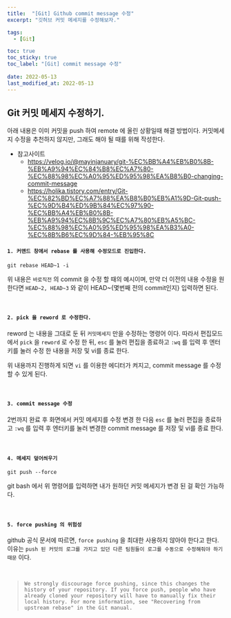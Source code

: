 ```yaml
---
title:  "[Git] Github commit message 수정"
excerpt: "깃허브 커밋 메세지를 수정해보자."

tags:
  - [Git]

toc: true
toc_sticky: true
toc_label: "[Git] commit message 수정"
 
date: 2022-05-13
last_modified_at: 2022-05-13
---
```


## Git 커밋 메세지 수정하기.

아래 내용은 이미 커밋을 push 하여 remote 에 올린 상황일때 해결 방법이다.
커밋메세지 수정을 추천하지 않지만, 그래도 해야 될 때를 위해 작성한다.

- 참고사이트
  - https://velog.io/@mayinjanuary/git-%EC%BB%A4%EB%B0%8B-%EB%A9%94%EC%84%B8%EC%A7%80-%EC%88%98%EC%A0%95%ED%95%98%EA%B8%B0-changing-commit-message
  - https://holika.tistory.com/entry/Git-%EC%82%BD%EC%A7%88%EA%B8%B0%EB%A1%9D-Git-push-%EC%9D%B4%ED%9B%84%EC%97%90-%EC%BB%A4%EB%B0%8B-%EB%A9%94%EC%8B%9C%EC%A7%80%EB%A5%BC-%EC%88%98%EC%A0%95%ED%95%98%EA%B3%A0-%EC%8B%B6%EC%9D%84-%EB%95%8C



#### `1. 커맨드 창에서 rebase 를 사용해 수정모드로 진입한다.`

```console
git rebase HEAD~1 -i
```

위 내용은 `바로직전` 의 commit 을 수정 할 때의 예시이며,
만약 더 이전의 내용 수정을 원한다면 `HEAD~2, HEAD~3` 와 같이 
HEAD~{몇번째 전의 commit인지} 입력하면 된다.

<br>

#### `2. pick 을 reword 로 수정한다.`

reword 는 내용을 그대로 둔 뒤 `커밋메세지` 만을 수정하는 명령어 이다.
따라서 편집모드에서 `pick` 을 `reword` 로 수정 한 뒤, `esc` 를 눌러 편집을 종료하고 `:wq` 를 입력 후 엔터키를 눌러 수정 한 내용을 저장 및 vi를 종료 한다.

위 내용까지 진행하게 되면 `vi` 를 이용한 에디터가 켜지고, commit message 를 수정 할 수 있게 된다.

<br>

#### `3. commit message 수정`

2번까지 완료 후 화면에서 커밋 메세지를 수정 변경 한 다음 `esc` 를 눌러 편집을 종료하고 `:wq` 를 입력 후 엔터키를 눌러 변경한 commit message 를 저장 및 vi를 종료 한다.

<br>

#### `4. 메세지 덮어씌우기`

```console
git push --force
```

git bash 에서 위 명령어를 입력하면 내가 원하던 커밋 메세지가 변경 된 걸 확인 가능하다.

<br>

#### `5. force pushing 의 위험성`

github 공식 문서에 따르면, `force pushing` 을 최대한 사용하지 않아야 한다고 한다. 이유는 `push 된 커밋의 로그를 가지고 있던 다른 팀원들이 로그를 수동으로 수정해줘야 하기 때문` 이다.

<br>

> `We strongly discourage force pushing, since this changes the history of your repository. If you force push, people who have already cloned your repository will have to manually fix their local history. For more information, see "Recovering from upstream rebase" in the Git manual.`

